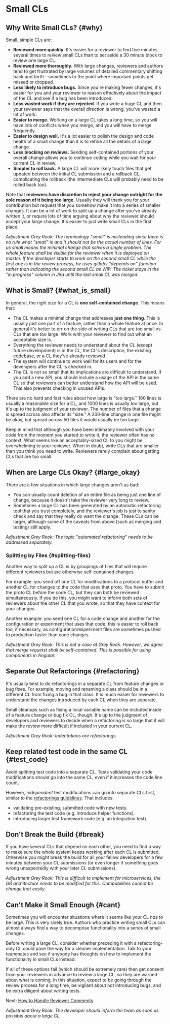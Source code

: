 # Small CLs



## Why Write Small CLs? {#why}

Small, simple CLs are:

-   **Reviewed more quickly.** It's easier for a reviewer to find five minutes
    several times to review small CLs than to set aside a 30 minute block to
    review one large CL.
-   **Reviewed more thoroughly.** With large changes, reviewers and authors tend
    to get frustrated by large volumes of detailed commentary shifting back and
    forth—sometimes to the point where important points get missed or dropped.
-   **Less likely to introduce bugs.** Since you're making fewer changes, it's
    easier for you and your reviewer to reason effectively about the impact of
    the CL and see if a bug has been introduced.
-   **Less wasted work if they are rejected.** If you write a huge CL and then
    your reviewer says that the overall direction is wrong, you've wasted a lot
    of work.
-   **Easier to merge.** Working on a large CL takes a long time, so you will
    have lots of conflicts when you merge, and you will have to merge
    frequently.
-   **Easier to design well.** It's a lot easier to polish the design and code
    health of a small change than it is to refine all the details of a large
    change.
-   **Less blocking on reviews.** Sending self-contained portions of your
    overall change allows you to continue coding while you wait for your current
    CL in review.
-   **Simpler to roll back.** A large CL will more likely touch files that get
    updated between the initial CL submission and a rollback CL, complicating
    the rollback (the intermediate CLs will probably need to be rolled back
    too).

Note that **reviewers have discretion to reject your change outright for the
sole reason of it being too large.** Usually they will thank you for your
contribution but request that you somehow make it into a series of smaller
changes. It can be a lot of work to split up a change after you've already
written it, or require lots of time arguing about why the reviewer should accept
your large change. It's easier to just write small CLs in the first place.

*Adjustment Grey Rook:*
*The terminology "small" is misleading since there is no rule what "small" is*
*and it should not be the actual number of lines.*
*For us small means the minimal change that solves a single problem.*
*The whole feature shall be visible for the reviewer when it is deployed on master.*
*If the developer starts to work on the second small CL while the first one is*
*in the review process, he uses gitlabs "depends on" function rather than indicating*
*the second small CL as WIP.*
*The ticket stays in the "in progress" column in Jira until the last small CL was merged.*

## What is Small? {#what_is_small}

In general, the right size for a CL is **one self-contained change**. This means
that:

-   The CL makes a minimal change that addresses **just one thing**. This is
    usually just one part of a feature, rather than a whole feature at once. In
    general it's better to err on the side of writing CLs that are too small vs.
    CLs that are too large. Work with your reviewer to find out what an
    acceptable size is.
-   Everything the reviewer needs to understand about the CL (except future
    development) is in the CL, the CL's description, the existing codebase, or a
    CL they've already reviewed.
-   The system will continue to work well for its users and for the developers
    after the CL is checked in.
-   The CL is not so small that its implications are difficult to understand. If
    you add a new API, you should include a usage of the API in the same CL so
    that reviewers can better understand how the API will be used. This also
    prevents checking in unused APIs.

There are no hard and fast rules about how large is "too large." 100 lines is
usually a reasonable size for a CL, and 1000 lines is usually too large, but
it's up to the judgment of your reviewer. The number of files that a change is
spread across also affects its "size." A 200-line change in one file might be
okay, but spread across 50 files it would usually be too large.

Keep in mind that although you have been intimately involved with your code from
the moment you started to write it, the reviewer often has no context. What
seems like an acceptably-sized CL to you might be overwhelming to your reviewer.
When in doubt, write CLs that are smaller than you think you need to write.
Reviewers rarely complain about getting CLs that are too small.

## When are Large CLs Okay? {#large_okay}

There are a few situations in which large changes aren't as bad:

-   You can usually count deletion of an entire file as being just one line of
    change, because it doesn't take the reviewer very long to review.
-   Sometimes a large CL has been generated by an automatic refactoring tool
    that you trust completely, and the reviewer's job is just to sanity check
    and say that they really do want the change. These CLs can be larger,
    although some of the caveats from above (such as merging and testing) still
    apply.

*Adjustment Grey Rook:*
*The topic "automated refactoring" needs to be addressed separately.*

### Splitting by Files {#splitting-files}

Another way to split up a CL is by groupings of files that will require
different reviewers but are otherwise self-contained changes.

For example: you send off one CL for modifications to a protocol buffer and
another CL for changes to the code that uses that proto. You have to submit the
proto CL before the code CL, but they can both be reviewed simultaneously. If
you do this, you might want to inform both sets of reviewers about the other CL
that you wrote, so that they have context for your changes.

Another example: you send one CL for a code change and another for the
configuration or experiment that uses that code; this is easier to roll back
too, if necessary, as configuration/experiment files are sometimes pushed to
production faster than code changes.

*Adjustment Grey Rook:*
*This is not a case at Grey Rook. However, we agree that merge requetst shall*
*be self-contained. This is possible for using components in Angular.*

## Separate Out Refactorings {#refactoring}

It's usually best to do refactorings in a separate CL from feature changes or
bug fixes. For example, moving and renaming a class should be in a different CL
from fixing a bug in that class. It is much easier for reviewers to understand
the changes introduced by each CL when they are separate.

Small cleanups such as fixing a local variable name can be included inside of a
feature change or bug fix CL, though. It's up to the judgment of developers and
reviewers to decide when a refactoring is so large that it will make the review
more difficult if included in your current CL.

*Adjustment Grey Rook:*
*Indentations are refactorings.*

## Keep related test code in the same CL {#test_code}

Avoid splitting test code into a separate CL. Tests validating your code
modifications should go into the same CL, even if it increases the code line
count.

However, <i>independent</i> test modifications can go into separate CLs first,
similar to the [refactorings guidelines](#refactoring). That includes:

*   validating pre-existing, submitted code with new tests.
*   refactoring the test code (e.g. introduce helper functions).
*   introducing larger test framework code (e.g. an integration test).

## Don't Break the Build {#break}

If you have several CLs that depend on each other, you need to find a way to
make sure the whole system keeps working after each CL is submitted. Otherwise
you might break the build for all your fellow developers for a few minutes
between your CL submissions (or even longer if something goes wrong unexpectedly
with your later CL submissions).

*Adjustment Grey Rook:*
*This is difficult to implement for microservices, the GR architecture needs to be*
*modified for this. Compabilities cannot be change that easily.*

## Can't Make it Small Enough {#cant}

Sometimes you will encounter situations where it seems like your CL *has* to be
large. This is very rarely true. Authors who practice writing small CLs can
almost always find a way to decompose functionality into a series of small
changes.

Before writing a large CL, consider whether preceding it with a refactoring-only
CL could pave the way for a cleaner implementation. Talk to your teammates and
see if anybody has thoughts on how to implement the functionality in small CLs
instead.

If all of these options fail (which should be extremely rare) then get consent
from your reviewers in advance to review a large CL, so they are warned about
what is coming. In this situation, expect to be going through the review process
for a long time, be vigilant about not introducing bugs, and be extra diligent
about writing tests.

Next: [How to Handle Reviewer Comments](handling-comments.md)

*Adjustment Grey Rook:*
*The developer should inform the team as soon as possibel about a large CL.*